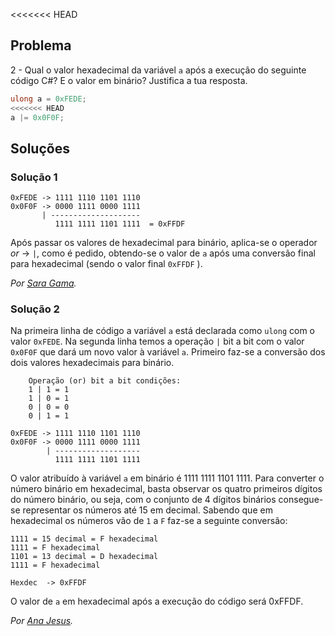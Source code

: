 <<<<<<< HEAD
## Problema

2 - Qual o valor hexadecimal da variável `a` após a execução do seguinte código
C#? E o valor em binário? Justifica a tua resposta.

```cs
ulong a = 0xFEDE;
<<<<<<< HEAD
a |= 0x0F0F;
```

## Soluções

### Solução 1

```text
0xFEDE -> 1111 1110 1101 1110
0x0F0F -> 0000 1111 0000 1111
       | --------------------
          1111 1111 1101 1111  = 0xFFDF
```

Após passar os valores de hexadecimal para binário, aplica-se o operador
*or* -> `|`, como é pedido, obtendo-se o valor de `a` após uma conversão
final para hexadecimal (sendo o valor final `0xFFDF` ).

*Por [Sara Gama](https://github.com/serapinta).*

### Solução 2

Na primeira linha de código a variável `a` está declarada como `ulong` com o
valor `0xFEDE`.
Na segunda linha temos a operação `|` bit a bit com o valor `0x0F0F` que dará
um novo valor à variável `a`. Primeiro faz-se a conversão dos dois valores
hexadecimais para binário.

```text
	Operação (or) bit a bit condições:
	1 | 1 = 1
	1 | 0 = 1
	0 | 0 = 0
	0 | 1 = 1

0xFEDE -> 1111 1110 1101 1110
0x0F0F -> 0000 1111 0000 1111
        | -------------------
          1111 1111 1101 1111
```

O valor atribuído à variável `a` em binário é 1111 1111 1101 1111.
Para converter o número binário em hexadecimal, basta observar os quatro
primeiros dígitos do número binário, ou seja, com o conjunto de 4 dígitos
binários consegue-se representar os números até 15 em decimal.
Sabendo que em hexadecimal os números vão de `1` a `F` faz-se a seguinte
conversão:

```text
1111 = 15 decimal = F hexadecimal
1111 = F hexadecimal
1101 = 13 decimal = D hexadecimal
1111 = F hexadecimal

Hexdec	-> 0xFFDF
```

O valor de `a` em hexadecimal após a execução do código será 0xFFDF.

*Por [Ana Jesus](https://github.com/AnSantos99).*
